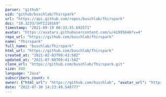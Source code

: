 ```yaml
---
parser: "github"
uid: "github/buschlab/fhirspark"
url: "https://api.github.com/repos/buschlab/fhirspark"
doi: "10.3233/SHTI210169"
timestamp: "2021-09-19 00:33:55.692571"
avatar: "https://avatars.githubusercontent.com/u/41995646?v=4"
repo_url: "https://github.com/buschlab/fhirspark"
name: "fhirspark"
full_name: "buschlab/fhirspark"
html_url: "https://github.com/buschlab/fhirspark"
created_at: "2021-02-03T09:43:58Z"
updated_at: "2021-07-08T09:41:58Z"
clone_url: "https://github.com/buschlab/fhirspark.git"
size: 880
language: "Java"
subscribers_count: 6
owner: {"html_url": "https://github.com/buschlab", "avatar_url": "https://avatars.githubusercontent.com/u/41995646?v=4", "login": "buschlab", "type": "Organization"}
date: "2022-07-30 14:23:49.548777"
---
```

